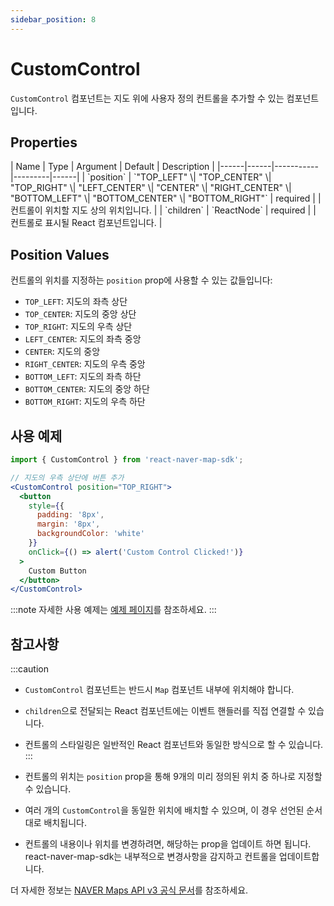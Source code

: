```yaml
---
sidebar_position: 8
---
```


# CustomControl

`CustomControl` 컴포넌트는 지도 위에 사용자 정의 컨트롤을 추가할 수 있는 컴포넌트입니다.

## Properties

<div className="api-table">
| Name | Type | Argument | Default | Description |
|------|------|-----------|---------|------|
| `position` | `"TOP_LEFT" \| "TOP_CENTER" \| "TOP_RIGHT" \| "LEFT_CENTER" \| "CENTER" \| "RIGHT_CENTER" \| "BOTTOM_LEFT" \| "BOTTOM_CENTER" \| "BOTTOM_RIGHT"` | required |  | 컨트롤이 위치할 지도 상의 위치입니다. |
| `children` | `ReactNode` | required |  | 컨트롤로 표시될 React 컴포넌트입니다. |
</div>

## Position Values

컨트롤의 위치를 지정하는 `position` prop에 사용할 수 있는 값들입니다:

- `TOP_LEFT`: 지도의 좌측 상단
- `TOP_CENTER`: 지도의 중앙 상단
- `TOP_RIGHT`: 지도의 우측 상단
- `LEFT_CENTER`: 지도의 좌측 중앙
- `CENTER`: 지도의 중앙
- `RIGHT_CENTER`: 지도의 우측 중앙
- `BOTTOM_LEFT`: 지도의 좌측 하단
- `BOTTOM_CENTER`: 지도의 중앙 하단
- `BOTTOM_RIGHT`: 지도의 우측 하단

## 사용 예제

```jsx
import { CustomControl } from 'react-naver-map-sdk';

// 지도의 우측 상단에 버튼 추가
<CustomControl position="TOP_RIGHT">
  <button 
    style={{ 
      padding: '8px', 
      margin: '8px',
      backgroundColor: 'white' 
    }}
    onClick={() => alert('Custom Control Clicked!')}
  >
    Custom Button
  </button>
</CustomControl>
```

:::note
자세한 사용 예제는 [예제 페이지](../../category/sample/)를 참조하세요.
:::

## 참고사항

:::caution
- `CustomControl` 컴포넌트는 반드시 `Map` 컴포넌트 내부에 위치해야 합니다.
- `children`으로 전달되는 React 컴포넌트에는 이벤트 핸들러를 직접 연결할 수 있습니다.
- 컨트롤의 스타일링은 일반적인 React 컴포넌트와 동일한 방식으로 할 수 있습니다.
:::

- 컨트롤의 위치는 `position` prop을 통해 9개의 미리 정의된 위치 중 하나로 지정할 수 있습니다.
- 여러 개의 `CustomControl`을 동일한 위치에 배치할 수 있으며, 이 경우 선언된 순서대로 배치됩니다.
- 컨트롤의 내용이나 위치를 변경하려면, 해당하는 prop을 업데이트 하면 됩니다. react-naver-map-sdk는 내부적으로 변경사항을 감지하고 컨트롤을 업데이트합니다.

더 자세한 정보는 [NAVER Maps API v3 공식 문서](https://navermaps.github.io/maps.js.ncp/docs/naver.maps.CustomControl.html)를 참조하세요.
